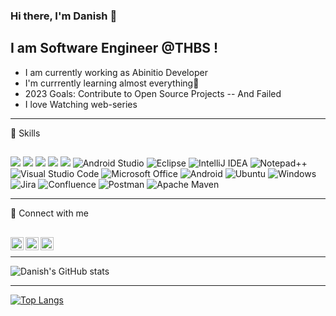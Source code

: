 

### Hi there, I'm Danish 👋

## I am Software Engineer @THBS !
- I am currently working as Abinitio Developer
- I'm currrently learning almost everything🤣
- 2023 Goals: Contribute to Open Source Projects -- And Failed
- I love Watching web-series
---
🚀 Skills </br>
##
![](https://img.shields.io/badge/HTML5-E34F26?style=for-the-badge&logo=html5&logoColor=white)
![](https://img.shields.io/badge/CSS3-1572B6?style=for-the-badge&logo=css3&logoColor=white)
![](https://img.shields.io/badge/Java-ED8B00?style=for-the-badge&logo=java&logoColor=white)
![](https://img.shields.io/badge/Spring-6DB33F?style=for-the-badge&logo=spring&logoColor=white)
![](https://img.shields.io/badge/MySQL-00000F?style=for-the-badge&logo=mysql&logoColor=white)
![Android Studio](https://img.shields.io/badge/Android%20Studio-3DDC84.svg?style=for-the-badge&logo=android-studio&logoColor=white)
![Eclipse](https://img.shields.io/badge/Eclipse-FE7A16.svg?style=for-the-badge&logo=Eclipse&logoColor=white)
![IntelliJ IDEA](https://img.shields.io/badge/IntelliJIDEA-000000.svg?style=for-the-badge&logo=intellij-idea&logoColor=white)
![Notepad++](https://img.shields.io/badge/Notepad++-90E59A.svg?style=for-the-badge&logo=notepad%2b%2b&logoColor=black)
![Visual Studio Code](https://img.shields.io/badge/Visual%20Studio%20Code-0078d7.svg?style=for-the-badge&logo=visual-studio-code&logoColor=white)
![Microsoft Office](https://img.shields.io/badge/Microsoft_Office-D83B01?style=for-the-badge&logo=microsoft-office&logoColor=white)
![Android](https://img.shields.io/badge/Android-3DDC84?style=for-the-badge&logo=android&logoColor=white)
![Ubuntu](https://img.shields.io/badge/Ubuntu-E95420?style=for-the-badge&logo=ubuntu&logoColor=white)
![Windows](https://img.shields.io/badge/Windows-0078D6?style=for-the-badge&logo=windows&logoColor=white)
![Jira](https://img.shields.io/badge/jira-%230A0FFF.svg?style=for-the-badge&logo=jira&logoColor=white)
![Confluence](https://img.shields.io/badge/confluence-%23172BF4.svg?style=for-the-badge&logo=confluence&logoColor=white)
![Postman](https://img.shields.io/badge/Postman-FF6C37?style=for-the-badge&logo=postman&logoColor=white)
![Apache Maven](https://img.shields.io/badge/Apache%20Maven-C71A36?style=for-the-badge&logo=Apache%20Maven&logoColor=white)

---
🤝 Connect with me
##


<a href="https://www.linkedin.com/in/mohammad-danish-alauddin-196746166"><img align="left" src="https://raw.githubusercontent.com/danish078600/danish078600/main/images/linkedin.svg" alt="Danish | LinkedIn" width="21px"/></a>
<a href="https://www.instagram.com/_faateh/"><img align="left" src="https://raw.githubusercontent.com/danish078600/danish078600/main/images/instagram.svg" alt="Danish | Instagram" width="21px"/></a>
<a href="https://twitter.com/danish_alauddin"><img align="left" src="https://raw.githubusercontent.com/danish078600/danish078600/main/images/twitter.svg" alt="Danish | twitter" width="21px"/></a>


</br>

---

![Danish's GitHub stats](https://github-readme-stats.vercel.app/api?username=danish078600&show_icons=true&theme=merko)

---
[![Top Langs](https://github-readme-stats.vercel.app/api/top-langs/?username=danish078600)](https://github.com/danish078600/github-readme-stats)
